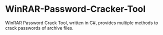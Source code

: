 # WinRAR-Password-Cracker-Tool
WinRAR Password Crack Tool, written in C#, provides multiple methods to crack passwords of archive files.

